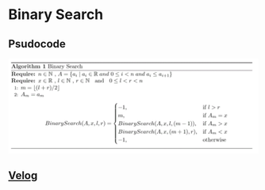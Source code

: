# Binary Search

## Psudocode
![psudocode](psudocode.GIF)

## [Velog](https://velog.io/@vector7/binary-search-rec)